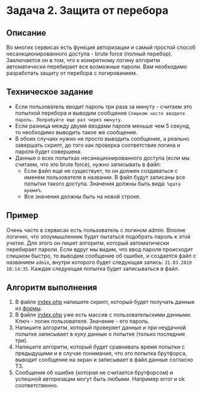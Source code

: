 # Задача 2. Защита от перебора

## Описание
Во многих сервисах есть функция авторизации и самый простой способ несанкционированного доступа - brute force (полный перебор).
Заключается он в том, что к конкретному логину алгоритм автоматически перебирает все возможные пароли. 
Вам необходимо разработать защиту от перебора с логированием.

## Техническое задание
* Если пользователь вводит пароль три раза за минуту - считаем это попыткой перебора и выводим сообщение
`Слишком часто вводите пароль. Попробуйте еще раз через минуту`.
* Если разница между двумя вводами пароля меньше чем 5 секунд, то необходимо выводить такое же сообщение.
* В обоих случаях нужно не просто выводить сообщение, а реально завершать скрипт, до того как проверка соответствия
логина и пароля будет совершена.
* Данные о всех попытках несанкционированного доступа (если мы считаем, что это brute force), нужно записывать в файл:
    * Если файл еще не существует, то он должен создаваться с именем пользователя в названии.
    В файл будут записаны все попытки такого доступа. Значения должны быть вида:
    `%дата время%`.
    * Все значения должны быть на новой строке.
    
## Пример
Очень часто в сервисах есть пользователь с логином admin. Вполне логично, что злоумышленник будет
пытаться подобрать пароль к этой учетке. 
Для этого он пишет алгоритм, который автоматически перебирает пароли. 
Если вдруг мы видим, что ввод пароля происходит слишком быстро, то выводим сообщение об ошибке, и создается файл
с названием `admin`, внутри которого будет следующая запись: `31.03.2019 10:14:35`.
Каждая следующая попытка будет записываться в файл.

## Алгоритм выполнения
1. В файле [index.php](./index.php) напишите скрипт, который будет получать данные из [формы](./form.html).
2. В файле [index.php](./index.php) уже есть массив с пользовательскими данными. Ключ - логин пользователя. Значение - его пароль.
3. Напишите алгоритм, который проверяет данные и при неудачной попытке записывает в куку данные о попытке (только последние три).
4. Напишите алгоритм, который будет сравнивать время попытки с предыдущими и в случае понимания, что это попытка брутфорса,
выводит сообщение на экран и записывает в файл данные согласно ТЗ.
5. Сообщения об ошибке (которая не считается брутфорсом) и успешной авторизации могут быть любыми. Например error и ok соответственно.
